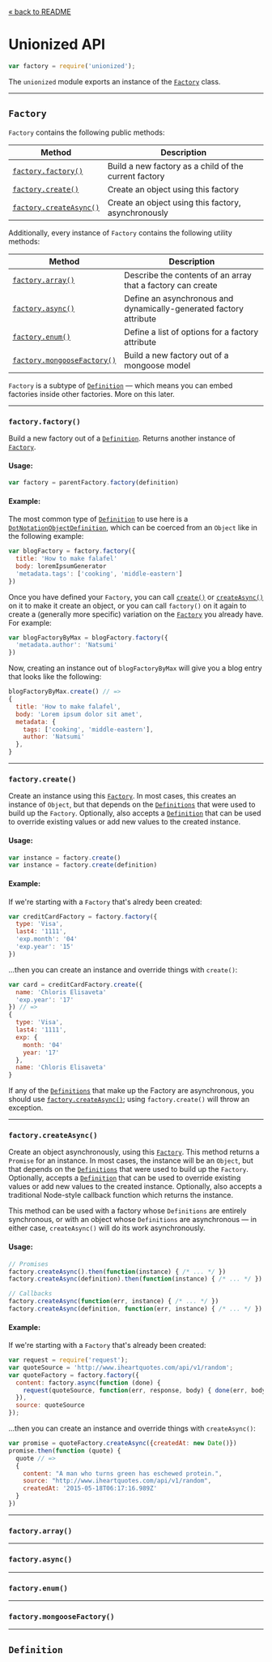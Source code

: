 [&laquo; back to README](https://github.com/goodeggs/unionized)

# Unionized API

```javascript
var factory = require('unionized');
```

The `unionized` module exports an instance of the [`Factory`](#factory) class.

---------------------------

## `Factory`

`Factory` contains the following public methods:

Method                                         | Description
-----------------------------------------------|-------
[`factory.factory()`](#factoryfactory)         | Build a new factory as a child of the current factory
[`factory.create()`](#factorycreate)           | Create an object using this factory
[`factory.createAsync()`](#factorycreateasync) | Create an object using this factory, asynchronously

Additionally, every instance of `Factory` contains the following utility methods:

Method                                                 | Description
-------------------------------------------------------|-------
[`factory.array()`](#factoryarray)                     | Describe the contents of an array that a factory can create
[`factory.async()`](#factoryasync)                     | Define an asynchronous and dynamically-generated factory attribute
[`factory.enum()`](#factoryenum)                       | Define a list of options for a factory attribute
[`factory.mongooseFactory()`](#factorymongoosefactory) | Build a new factory out of a mongoose model

`Factory` is a subtype of [`Definition`](#definition) &mdash;
which means you can embed factories inside other factories. More on this later.

-----------------------

### `factory.factory()`

Build a new factory out of a [`Definition`](#definition). Returns another instance of [`Factory`](#factory).

#### Usage:

```javascript
var factory = parentFactory.factory(definition)
```

#### Example:

The most common type of [`Definition`](#definition) to use here is a [`DotNotationObjectDefinition`](#dotnotationobjectdefinition), which can be coerced from an `Object` like in the following example:

```javascript
var blogFactory = factory.factory({
  title: 'How to make falafel'
  body: loremIpsumGenerator
  'metadata.tags': ['cooking', 'middle-eastern']
})
```

Once you have defined your `Factory`, you can call [`create()`](#factorycreate) or
[`createAsync()`](#factorycreateasync) on it to make it create an object, or
you can call `factory()` on it again to create a (generally more specific) variation on the [`Factory`](#factory) you
already have. For example:

```javascript
var blogFactoryByMax = blogFactory.factory({
  'metadata.author': 'Natsumi'
})
```

Now, creating an instance out of `blogFactoryByMax` will give you a blog entry
that looks like the following:

```javascript
blogFactoryByMax.create() // =>
{
  title: 'How to make falafel',
  body: 'Lorem ipsum dolor sit amet',
  metadata: {
    tags: ['cooking', 'middle-eastern'],
    author: 'Natsumi'
  },
}
```

-------

### `factory.create()`

Create an instance using this [`Factory`](#factory). In most cases, this
creates an instance of `Object`, but that depends on the
[`Definitions`](#definition) that were used to build up the
`Factory`. Optionally, also accepts a [`Definition`](#definition) that can be used to override existing values or add new values to the created instance.

#### Usage:

```javascript
var instance = factory.create()
var instance = factory.create(definition)
```

#### Example:

If we're starting with a `Factory` that's alredy been created:

```javascript
var creditCardFactory = factory.factory({
  type: 'Visa',
  last4: '1111',
  'exp.month': '04'
  'exp.year': '15'
})
```

...then you can create an instance and override things with `create()`:

```javascript
var card = creditCardFactory.create({
  name: 'Chloris Elisaveta'
  'exp.year': '17'
}) // =>
{
  type: 'Visa',
  last4: '1111',
  exp: {
    month: '04'
    year: '17'
  },
  name: 'Chloris Elisaveta'
}
```

If any of the [`Definitions`](#definition) that make up the Factory are
asynchronous, you should use [`factory.createAsync()`](#factorycreateasync);
using `factory.create()` will throw an exception.

-------

### `factory.createAsync()`

Create an object asynchronously, using this [`Factory`](#factory). This method returns a `Promise` for an instance. In most cases, the instance will be an `Object`, but that depends on the
[`Definitions`](#definition) that were used to build up the `Factory`.
Optionally, accepts a [`Definition`](#definition) that can be used to override
existing values or add new values to the created instance. Optionally, also
accepts a traditional Node-style callback function which returns the instance.

This method can be used with a factory whose `Definitions` are entirely
synchronous, or with an object whose `Definitions` are asynchronous &mdash; in
either case, `createAsync()` will do its work asynchronously.

#### Usage:

```javascript
// Promises
factory.createAsync().then(function(instance) { /* ... */ })
factory.createAsync(definition).then(function(instance) { /* ... */ })

// Callbacks
factory.createAsync(function(err, instance) { /* ... */ })
factory.createAsync(definition, function(err, instance) { /* ... */ })
```

#### Example:

If we're starting with a `Factory` that's already been created:

```javascript
var request = require('request');
var quoteSource = 'http://www.iheartquotes.com/api/v1/random';
var quoteFactory = factory.factory({
  content: factory.async(function (done) {
    request(quoteSource, function(err, response, body) { done(err, body) });
  }),
  source: quoteSource
});
```

...then you can create an instance and override things with `createAsync()`:

```javascript
var promise = quoteFactory.createAsync({createdAt: new Date()})
promise.then(function (quote) {
  quote // =>
  {
    content: "A man who turns green has eschewed protein.",
    source: "http://www.iheartquotes.com/api/v1/random",
    createdAt: '2015-05-18T06:17:16.989Z'
  }
})
```

-------

### `factory.array()`

-------

### `factory.async()`

-------

### `factory.enum()`

-------

### `factory.mongooseFactory()`

------

## `Definition`


